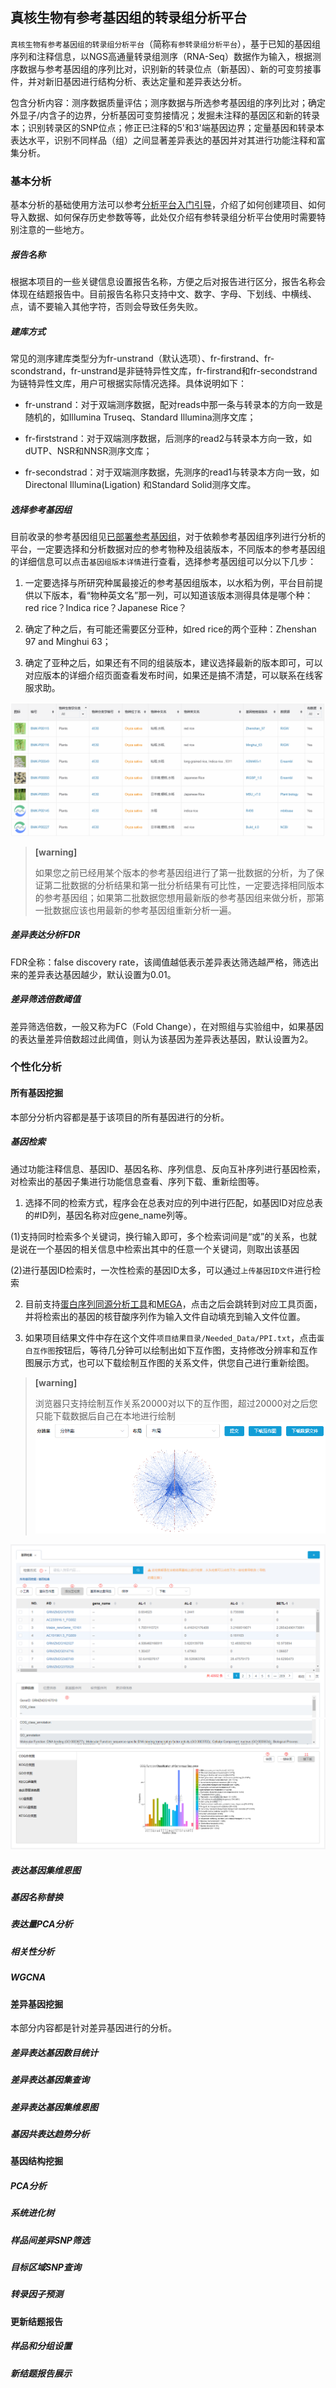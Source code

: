 ## 真核生物有参考基因组的转录组分析平台

`真核生物有参考基因组的转录组分析平台`（简称`有参转录组分析平台`），基于已知的基因组序列和注释信息，以NGS高通量转录组测序（RNA-Seq）数据作为输入，根据测序数据与参考基因组的序列比对，识别新的转录位点（新基因）、新的可变剪接事件，并对新旧基因进行结构分析、表达定量和差异表达分析。

包含分析内容：测序数据质量评估；测序数据与所选参考基因组的序列比对；确定外显子/内含子的边界，分析基因可变剪接情况；发掘未注释的基因区和新的转录本；识别转录区的SNP位点；修正已注释的5'和3'端基因边界；定量基因和转录本表达水平，识别不同样品（组）之间显著差异表达的基因并对其进行功能注释和富集分析。

### 基本分析

基本分析的基础使用方法可以参考[分析平台入门引导](workflow-help.md)，介绍了如何创建项目、如何导入数据、如何保存历史参数等等，此处仅介绍有参转录组分析平台使用时需要特别注意的一些地方。

##### 报告名称

根据本项目的一些关键信息设置报告名称，方便之后对报告进行区分，报告名称会体现在结题报告中。目前报告名称只支持中文、数字、字母、下划线、中横线、点，请不要输入其他字符，否则会导致任务失败。

##### 建库方式

常见的测序建库类型分为fr-unstrand（默认选项）、fr-firstrand、fr-scondstrand，fr-unstrand是非链特异性文库，fr-firstrand和fr-secondstrand为链特异性文库，用户可根据实际情况选择。具体说明如下：

* fr-unstrand：对于双端测序数据，配对reads中那一条与转录本的方向一致是随机的，如Illumina Truseq、Standard Illumina测序文库；

* fr-firststrand：对于双端测序数据，后测序的read2与转录本方向一致，如dUTP、NSR和NNSR测序文库；

* fr-secondstrad：对于双端测序数据，先测序的read1与转录本方向一致，如Directonal Illumina(Ligation) 和Standard Solid测序文库。

##### 选择参考基因组

目前收录的参考基因组见[已部署参考基因组](reference-genome.md)，对于依赖参考基因组序列进行分析的平台，一定要选择和分析数据对应的参考物种及组装版本，不同版本的参考基因组的详细信息可以点击`基因组版本详情`进行查看，选择参考基因组可以分以下几步：

1. 一定要选择与所研究种属最接近的参考基因组版本，以水稻为例，平台目前提供以下版本，看“物种英文名”那一列，可以知道该版本测得具体是哪个种：red rice？Indica rice？Japanese Rice？

2. 确定了种之后，有可能还需要区分亚种，如red rice的两个亚种：Zhenshan 97 and Minghui 63；

3. 确定了亚种之后，如果还有不同的组装版本，建议选择最新的版本即可，可以对应版本的详细介绍页面查看发布时间，如果还是搞不清楚，可以联系在线客服求助。

![rice-ref-genome](./img/rice-ref-genome.png)

> **[warning]**
>
> 如果您之前已经用某个版本的参考基因组进行了第一批数据的分析，为了保证第二批数据的分析结果和第一批分析结果有可比性，一定要选择相同版本的参考基因组；如果第二批数据您想用最新版的参考基因组来做分析，那第一批数据应该也用最新的参考基因组重新分析一遍。

##### 差异表达分析FDR

FDR全称：false discovery rate，该阈值越低表示差异表达筛选越严格，筛选出来的差异表达基因越少，默认设置为0.01。

##### 差异筛选倍数阈值

差异筛选倍数，一般又称为FC（Fold Change），在对照组与实验组中，如果基因的表达量差异倍数超过此阈值，则认为该基因为差异表达基因，默认设置为2。

### 个性化分析

#### 所有基因挖掘

本部分分析内容都是基于该项目的所有基因进行的分析。

##### 基因检索

通过功能注释信息、基因ID、基因名称、序列信息、反向互补序列进行基因检索，对检索出的基因子集进行功能信息查看、序列下载、重新绘图等。

1. 选择不同的检索方式，程序会在总表对应的列中进行匹配，如基因ID对应总表的#ID列，基因名称对应gene_name列等。

(1)支持同时检索多个关键词，换行输入即可，多个检索词间是“或”的关系，也就是说在一个基因的相关信息中检索出其中的任意一个关键词，则取出该基因

(2)进行基因ID检索时，一次性检索的基因ID太多，可以通过`上传基因ID文件`进行检索

2. 目前支持[蛋白序列同源分析工具](https://international.biocloud.net/zh/software/tools/detail/small/355)和[MEGA](https://international.biocloud.net/zh/software/tools/detail/small/8a8300b8545083a10154518fa412147e)，点击之后会跳转到对应工具页面，并将检索出的基因的核苷酸序列作为输入文件自动填充到输入文件位置。

3. 如果项目结果文件中存在这个文件`项目结果目录/Needed_Data/PPI.txt`，点击`蛋白互作图`按钮后，等待几分钟可以绘制出如下互作图，支持修改分辨率和互作图展示方式，也可以下载绘制互作图的关系文件，供您自己进行重新绘图。

> **[warning]**
>
> 浏览器只支持绘制互作关系20000对以下的互作图，超过20000对之后您只能下载数据后自己在本地进行绘制
    ![interaction](./img/interaction.png)

![gene-result1](./img/gene-result1.png)
![gene-result2](./img/gene-result2.png)

##### 表达基因集维恩图

##### 基因名称替换

##### 表达量PCA分析

##### 相关性分析

##### WGCNA

#### 差异基因挖掘

本部分内容都是针对差异基因进行的分析。

##### 差异表达基因数目统计

##### 差异表达基因集查询

##### 差异表达基因集维恩图

##### 基因共表达趋势分析

#### 基因结构挖掘

##### PCA分析

##### 系统进化树

##### 样品间差异SNP筛选

##### 目标区域SNP查询

##### 转录因子预测

#### 更新结题报告

##### 样品和分组设置

##### 新结题报告展示